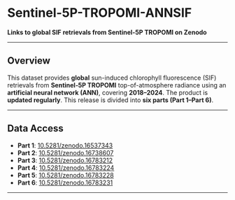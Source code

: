 # Sentinel-5P-TROPOMI-ANNSIF

**Links to global SIF retrievals from Sentinel-5P TROPOMI on Zenodo**

---

## Overview
This dataset provides **global** sun-induced chlorophyll fluorescence (SIF) retrievals from **Sentinel‑5P TROPOMI** top-of-atmosphere radiance using an **artificial neural network (ANN)**, covering **2018–2024**. The product is **updated regularly**. This release is divided into **six parts (Part 1–Part 6)**.

---

## Data Access
- **Part 1**: [10.5281/zenodo.16537343](https://doi.org/10.5281/zenodo.16537343)  
- **Part 2**: [10.5281/zenodo.16738607](https://doi.org/10.5281/zenodo.16738607)  
- **Part 3**: [10.5281/zenodo.16783212](https://doi.org/10.5281/zenodo.16783212)  
- **Part 4**: [10.5281/zenodo.16783224](https://doi.org/10.5281/zenodo.16783224)  
- **Part 5**: [10.5281/zenodo.16783228](https://doi.org/10.5281/zenodo.16783228)  
- **Part 6**: [10.5281/zenodo.16783231](https://doi.org/10.5281/zenodo.16783231)

---
